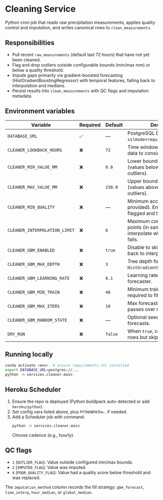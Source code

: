 # Cleaning Service

Python cron job that reads raw precipitation measurements, applies quality control and imputation, and writes canonical rows to `clean_measurements`.

## Responsibilities
- Pull recent `raw_measurements` (default last 72 hours) that have not yet been cleaned.
- Flag and drop outliers outside configurable bounds (min/max mm) or below a quality threshold.
- Impute gaps primarily via gradient-boosted forecasting (HistGradientBoostingRegressor) with temporal features, falling back to interpolation and medians.
- Persist results into `clean_measurements` with QC flags and imputation metadata.

## Environment variables
| Variable | Required | Default | Description |
|----------|----------|---------|-------------|
| `DATABASE_URL` | ✅ | — | PostgreSQL DSN (NeonDB, `sslmode=require`). |
| `CLEANER_LOOKBACK_HOURS` | ❌ | `72` | Time window (hours) of raw data to consider. |
| `CLEANER_MIN_VALUE_MM` | ❌ | `0.0` | Lower bound for precipitation (values below flagged as outliers). |
| `CLEANER_MAX_VALUE_MM` | ❌ | `150.0` | Upper bound for precipitation (values above flagged as outliers). |
| `CLEANER_MIN_QUALITY` | ❌ | — | Minimum accepted `quality` (if provided). Entries below are flagged and treated as missing. |
| `CLEANER_INTERPOLATION_LIMIT` | ❌ | `6` | Maximum consecutive missing points (in samples) to interpolate when forecasting fails. |
| `CLEANER_GBM_ENABLED` | ❌ | `true` | Disable to skip forecasting (falls back to interpolation/medians). |
| `CLEANER_GBM_MAX_DEPTH` | ❌ | `3` | Tree depth for `HistGradientBoostingRegressor`. |
| `CLEANER_GBM_LEARNING_RATE` | ❌ | `0.1` | Learning rate for the GBM forecaster. |
| `CLEANER_GBM_MIN_TRAIN` | ❌ | `48` | Minimum training samples required to fit the forecaster. |
| `CLEANER_GBM_MAX_ITERS` | ❌ | `10` | Max forecasting refinement passes over missing values. |
| `CLEANER_GBM_RANDOM_STATE` | ❌ | — | Optional seed for deterministic forecasts. |
| `DRY_RUN` | ❌ | `false` | When `true`, compute cleaned rows but skip writing to the DB. |

## Running locally
```bash
conda activate <env>  # ensure requirements.txt installed
export DATABASE_URL=postgres://...
python -m services.cleaner.main
```

## Heroku Scheduler
1. Ensure the repo is deployed (Python buildpack auto-detected or add `heroku/python`).
2. Set config vars listed above, plus `PYTHONPATH=.` if needed.
3. Add a Scheduler job with command:
   ```bash
   python -m services.cleaner.main
   ```
   Choose cadence (e.g., hourly).

## QC flags
- `1` (`OUTLIER_FLAG`): Value outside configured min/max bounds.
- `2` (`IMPUTED_FLAG`): Value was imputed.
- `4` (`POOR_QUALITY_FLAG`): Value had a quality score below threshold and was replaced.

The `imputation_method` column records the fill strategy: `gbm_forecast`, `time_interp`, `hour_median`, or `global_median`.
